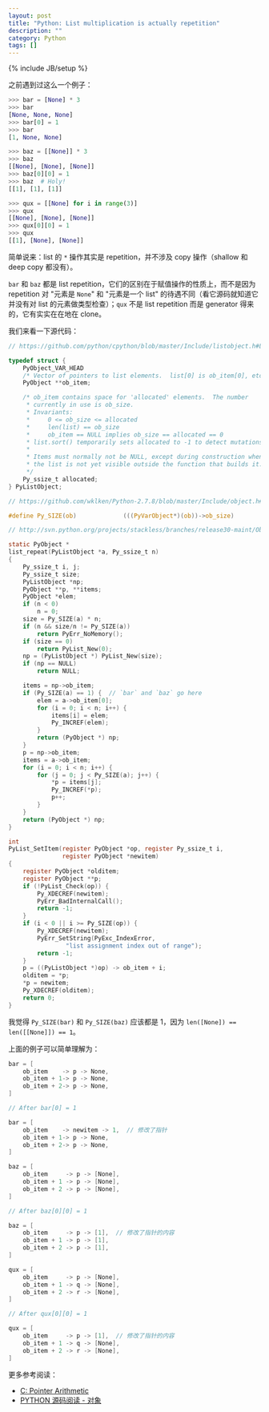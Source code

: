 ```yaml
---
layout: post
title: "Python: List multiplication is actually repetition"
description: ""
category: Python
tags: []
---
```

{% include JB/setup %}

之前遇到过这么一个例子：

```python
>>> bar = [None] * 3
>>> bar
[None, None, None]
>>> bar[0] = 1
>>> bar
[1, None, None]
```

```python
>>> baz = [[None]] * 3
>>> baz
[[None], [None], [None]]
>>> baz[0][0] = 1
>>> baz  # Holy!
[[1], [1], [1]]
```

```python
>>> qux = [[None] for i in range(3)]
>>> qux
[[None], [None], [None]]
>>> qux[0][0] = 1
>>> qux
[[1], [None], [None]]
```

简单说来：list 的 `*` 操作其实是 repetition，并不涉及 copy 操作（shallow 和 deep copy 都没有）。

`bar` 和 `baz` 都是 list repetition，它们的区别在于赋值操作的性质上，而不是因为 repetition 对 "元素是 `None`" 和 "元素是一个 list" 的待遇不同（看它源码就知道它并没有对 list 的元素做类型检查）；`qux` 不是 list repetition 而是 generator 得来的，它有实实在在地在 clone。

我们来看一下源代码：

```c
// https://github.com/python/cpython/blob/master/Include/listobject.h#L23

typedef struct {
    PyObject_VAR_HEAD
    /* Vector of pointers to list elements.  list[0] is ob_item[0], etc. */
    PyObject **ob_item;

    /* ob_item contains space for 'allocated' elements.  The number
     * currently in use is ob_size.
     * Invariants:
     *     0 <= ob_size <= allocated
     *     len(list) == ob_size
     *     ob_item == NULL implies ob_size == allocated == 0
     * list.sort() temporarily sets allocated to -1 to detect mutations.
     *
     * Items must normally not be NULL, except during construction when
     * the list is not yet visible outside the function that builds it.
     */
    Py_ssize_t allocated;
} PyListObject;
```

```c
// https://github.com/wklken/Python-2.7.8/blob/master/Include/object.h#L124

#define Py_SIZE(ob)             (((PyVarObject*)(ob))->ob_size)
```

```c
// http://svn.python.org/projects/stackless/branches/release30-maint/Objects/listobject.c

static PyObject *
list_repeat(PyListObject *a, Py_ssize_t n)
{
	Py_ssize_t i, j;
	Py_ssize_t size;
	PyListObject *np;
	PyObject **p, **items;
	PyObject *elem;
	if (n < 0)
		n = 0;
	size = Py_SIZE(a) * n;
	if (n && size/n != Py_SIZE(a))
		return PyErr_NoMemory();
	if (size == 0)
		return PyList_New(0);
	np = (PyListObject *) PyList_New(size);
	if (np == NULL)
		return NULL;

	items = np->ob_item;
	if (Py_SIZE(a) == 1) {  // `bar` and `baz` go here
		elem = a->ob_item[0];
		for (i = 0; i < n; i++) {
			items[i] = elem;
			Py_INCREF(elem);
		}
		return (PyObject *) np;
	}
	p = np->ob_item;
	items = a->ob_item;
	for (i = 0; i < n; i++) {
		for (j = 0; j < Py_SIZE(a); j++) {
			*p = items[j];
			Py_INCREF(*p);
			p++;
		}
	}
	return (PyObject *) np;
}

int
PyList_SetItem(register PyObject *op, register Py_ssize_t i,
               register PyObject *newitem)
{
	register PyObject *olditem;
	register PyObject **p;
	if (!PyList_Check(op)) {
		Py_XDECREF(newitem);
		PyErr_BadInternalCall();
		return -1;
	}
	if (i < 0 || i >= Py_SIZE(op)) {
		Py_XDECREF(newitem);
		PyErr_SetString(PyExc_IndexError,
				"list assignment index out of range");
		return -1;
	}
	p = ((PyListObject *)op) -> ob_item + i;
	olditem = *p;
	*p = newitem;
	Py_XDECREF(olditem);
	return 0;
}
```

我觉得 `Py_SIZE(bar)` 和 `Py_SIZE(baz)` 应该都是 1，因为 `len([None]) == len([[None]]) == 1`。

上面的例子可以简单理解为：

```c
bar = [
    ob_item    -> p -> None,
    ob_item + 1-> p -> None,
    ob_item + 2-> p -> None,
]

// After bar[0] = 1

bar = [
    ob_item    -> newitem -> 1,  // 修改了指针
    ob_item + 1-> p -> None,
    ob_item + 2-> p -> None,
]
```

```c
baz = [
    ob_item     -> p -> [None],
    ob_item + 1 -> p -> [None],
    ob_item + 2 -> p -> [None],
]

// After baz[0][0] = 1

baz = [
    ob_item     -> p -> [1],  // 修改了指针的内容
    ob_item + 1 -> p -> [1],
    ob_item + 2 -> p -> [1],
]
```

```c
qux = [
    ob_item     -> p -> [None],
    ob_item + 1 -> q -> [None],
    ob_item + 2 -> r -> [None],
]

// After qux[0][0] = 1

qux = [
    ob_item     -> p -> [1],  // 修改了指针的内容
    ob_item + 1 -> q -> [None],
    ob_item + 2 -> r -> [None],
]
```

更多参考阅读：

- [C: Pointer Arithmetic](/c/2015/03/20/c-pointer-arithmetic)
- [PYTHON 源码阅读 - 对象](http://www.wklken.me/posts/2014/08/05/python-source-object.html)
